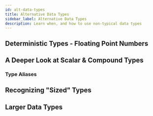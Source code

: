 ```yaml
---
id: alt-data-types
title: Alternative Data Types
sidebar_label: Alternative Data Types
description: Learn when, and how to use non-typical data types
---
```


## Deterministic Types - Floating Point Numbers

## A Deeper Look at Scalar & Compound Types

### Type Aliases

## Recognizing "Sized" Types

## Larger Data Types
